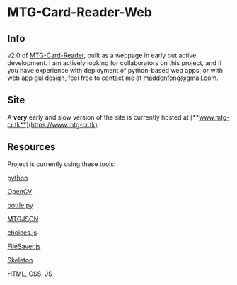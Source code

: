 # MTG-Card-Reader-Web
## Info
v2.0 of [MTG-Card-Reader](https://github.com/TrifectaIII/MTG-Card-Reader), built as a webpage in early but active development. I am actively looking for collaborators on this project, and if you have experience with deployment of python-based web apps, or with web app gui design, feel free to contact me at maddenfong@gmail.com.

## Site
A **very** early and slow version of the site is currently hosted at [**www.mtg-cr.tk**](https://www.mtg-cr.tk)

## Resources
Project is currently using these tools:

[python](https://www.python.org/)

[OpenCV](https://pypi.org/project/opencv-python/)

[bottle.py](http://bottlepy.org/)

[MTGJSON](https://mtgjson.com/)

[choices.js](https://github.com/jshjohnson/Choices)

[FileSaver.js](https://github.com/eligrey/FileSaver.js)

[Skeleton](http://getskeleton.com/)

HTML, CSS, JS
